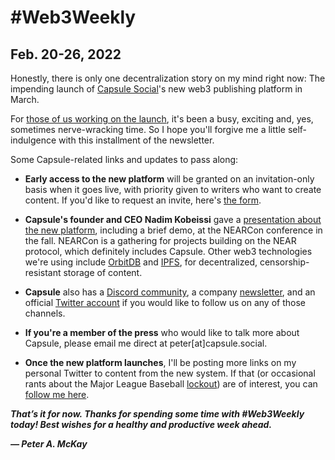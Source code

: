 # #Web3Weekly

## Feb. 20-26, 2022

Honestly, there is only one decentralization story on my mind right now: The impending launch of [Capsule Social](https://capsule.social)'s new web3 publishing platform in March.

For [those of us working on the launch](https://www.capsule.social/about/team), it's been a busy, exciting and, yes, sometimes nerve-wracking time. So I hope you'll forgive me a little self-indulgence with this installment of the newsletter.

Some Capsule-related links and updates to pass along:

- **Early access to the new platform** will be granted on an invitation-only basis when it goes live, with priority given to writers who want to create content. If you'd like to request an invite, here's [the form](https://forms.zohopublic.com/peter96/form/BlogchainInviteRequests/formperma/7xCuELT6HdgR08w13-Nt8WFx9SmsnZh1YFL9mcP_oCc).

- **Capsule's founder and CEO Nadim Kobeissi** gave a [presentation about the new platform](https://www.youtube.com/watch?v=U0VaA2LOh34), including a brief demo, at the NEARCon conference in the fall. NEARCon is a gathering for projects building on the NEAR protocol, which definitely includes Capsule. Other web3 technologies we're using include [OrbitDB](https://orbitdb.org/) and [IPFS](https://ipfs.io/), for decentralized, censorship-resistant storage of content.

- **Capsule** also has a [Discord community](https://discord.gg/HhVbaD2BHY), a company [newsletter](https://forms.zohopublic.com/peter96/form/Signup/formperma/3ARxdxcBPXRPkmY8w_NpMpzF8MRUGX04yzFQuaq-d9g), and an official [Twitter account](https://twitter.com/capsulesoc) if you would like to follow us on any of those channels.

- **If you're a member of the press** who would like to talk more about Capsule, please email me direct at peter[at]capsule.social.

- **Once the new platform launches**, I'll be posting more links on my personal Twitter to content from the new system. If that (or occasional rants about the Major League Baseball [lockout](https://www.msn.com/en-us/sports/mlb/nightengales-notebook-mlbs-lockout-is-doing-more-permanent-damage-every-single-day/ar-AAUofAe)) are of interest, you can [follow me here](https://twitter.com/peteramckay).

__*That’s it for now. Thanks for spending some time with #Web3Weekly today! Best wishes for a healthy and productive week ahead.*__

__*— Peter A. McKay*__
